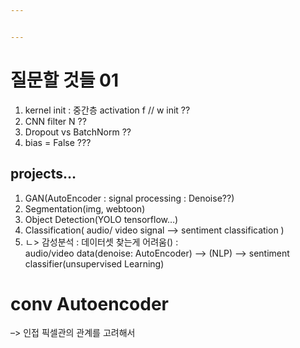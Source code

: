 ```yaml
---


---
```


<h1 id="질문할-것들-01">질문할 것들 01</h1>
<ol>
<li>kernel init : 중간층 activation f // w init  ??</li>
<li>CNN filter N ??</li>
<li>Dropout vs BatchNorm ??</li>
<li>bias = False ???</li>
</ol>
<h2 id="projects...">projects…</h2>
<ol>
<li>GAN(AutoEncoder : signal processing : Denoise??)</li>
<li>Segmentation(img, webtoon)</li>
<li>Object Detection(YOLO tensorflow…)</li>
<li>Classification( audio/ video signal --&gt; sentiment classification )</li>
<li>ㄴ&gt; 감성분석 : 데이터셋 찾는게 어려움() :<br>
audio/video data(denoise: AutoEncoder) --&gt; (NLP) --&gt; sentiment classifier(unsupervised Learning)</li>
</ol>
<h1 id="conv-autoencoder">conv Autoencoder</h1>
<p>–&gt; 인접 픽셀관의 관계를 고려해서</p>

